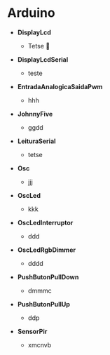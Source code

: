 # Arduino

* **DisplayLcd**
    * Tetse 🧠

* **DisplayLcdSerial**
    * teste

* **EntradaAnalogicaSaidaPwm**
    * hhh

* **JohnnyFive**
    * ggdd

* **LeituraSerial**
    * tetse

* **Osc**
    * jjj

* **OscLed**
    * kkk

* **OscLedInterruptor**
    * ddd

* **OscLedRgbDimmer**
    * dddd

* **PushButonPullDown**
    * dmmmc

* **PushButonPullUp**
    * ddp

* **SensorPir**
    * xmcnvb
